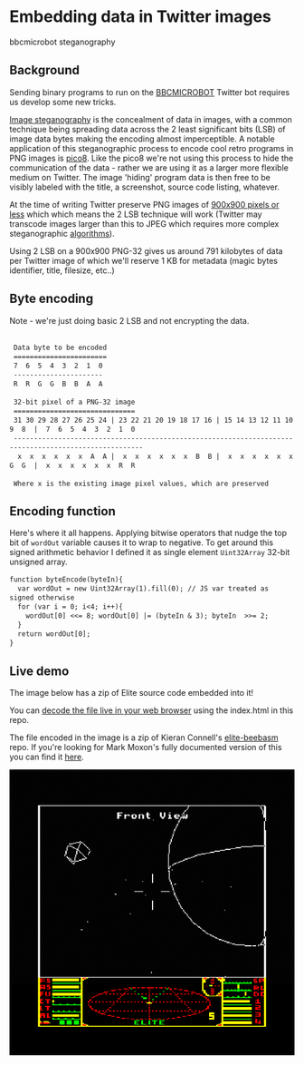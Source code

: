 # Embedding data in Twitter images
bbcmicrobot steganography

## Background

Sending binary programs to run on the [BBCMICROBOT](https://github.com/8bitkick/BBCMicroBot) Twitter bot requires us develop some new tricks. 

[Image steganography](https://towardsdatascience.com/hiding-data-in-an-image-image-steganography-using-python-e491b68b1372) is the concealment of data in images, with a common technique being spreading data across the 2 least significant bits (LSB) of image data bytes making the encoding almost imperceptible. A notable application of this steganographic process to encode cool retro programs in PNG images is [pico8](https://pico-8.fandom.com/wiki/P8PNGFileFormat). Like the pico8 we're not using this process to hide the communication of the data - rather we are using it as a larger more flexible medium on Twitter. The image 'hiding' program data is then free to be visibly labeled with the title, a screenshot, source code listing, whatever.  

At the time of writing Twitter preserve PNG images of [900x900 pixels or less](https://twittercommunity.com/t/upcoming-changes-to-png-image-support/118695) which which means the 2 LSB technique will work (Twitter may transcode images larger than this to JPEG which requires more complex steganographic [algorithms](http://www.cs.unc.edu/~lin/COMP089H/LEC/steganography.pdf)).



Using 2 LSB on a 900x900 PNG-32 gives us around 791 kilobytes of data per Twitter image of which we'll reserve 1 KB for metadata (magic bytes identifier, title, filesize, etc..)

## Byte encoding

Note - we're just doing basic 2 LSB and not encrypting the data. 

~~~~~~

 Data byte to be encoded
 =======================
 7  6  5  4  3  2  1  0
 ----------------------
 R  R  G  G  B  B  A  A

 32-bit pixel of a PNG-32 image
 ==============================
 31 30 29 28 27 26 25 24 | 23 22 21 20 19 18 17 16 | 15 14 13 12 11 10  9  8  |  7  6  5  4  3  2  1  0
 ------------------------------------------------------------------------------------------------------
  x  x  x  x  x  x  A  A |  x  x  x  x  x  x  B  B |  x  x  x  x  x  x  G  G  |  x  x  x  x  x  x  R  R

 Where x is the existing image pixel values, which are preserved
~~~~~~

## Encoding function

Here's where it all happens. Applying bitwise operators that nudge the top bit of `wordOut` variable causes it to wrap to negative. To get around this signed arithmetic behavior I defined it as single element `Uint32Array` 32-bit unsigned array. 

~~~~~
function byteEncode(byteIn){
  var wordOut = new Uint32Array(1).fill(0); // JS var treated as signed otherwise
  for (var i = 0; i<4; i++){
    wordOut[0] <<= 8; wordOut[0] |= (byteIn & 3); byteIn  >>= 2;
  }
  return wordOut[0];
}
~~~~~

## Live demo

The image below has a zip of Elite source code embedded into it! 

You can [decode the file live in your web browser](https://8bitkick.github.io/stegatron/) using the index.html in this repo.


The file encoded in the image is a zip of Kieran Connell's [elite-beebasm](https://github.com/kieranhj/elite-beebasm) repo. If you're looking for Mark Moxon's fully documented version of this you can find it [here](https://github.com/markmoxon/elite-beebasm). 

![elite](https://raw.githubusercontent.com/8bitkick/8bitkick.github.io/master/stegatron/EhGs5RWVkAANqlB.png)

